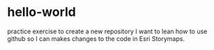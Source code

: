 # hello-world
practice exercise to create a new repository
I want to lean how to use github so I can makes changes to the code in Esri Storymaps.
